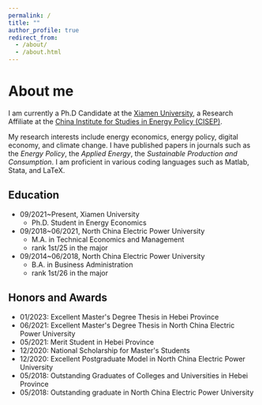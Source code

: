 ```yaml
---
permalink: /
title: ""
author_profile: true
redirect_from: 
  - /about/
  - /about.html
---
```



About me
======
I am currently a Ph.D Candidate at the [Xiamen University](https://www.xmu.edu.cn), a Research Affiliate at the [China Institute for Studies in Energy Policy (CISEP)](https://cicep.xmu.edu.cn/). 

My research interests include energy economics, energy policy, digital economy, and climate change. I have published papers in journals such as the *Energy Policy*, the *Applied Energy*, the *Sustainable Production and Consumption*.  I am proficient in various coding languages such as Matlab, Stata, and LaTeX. 

Education
------
- 09/2021~Present, Xiamen University
  - Ph.D. Student in Energy Economics
- 09/2018~06/2021, North China Electric Power University
  - M.A. in Technical Economics and Management
  - rank 1st/25 in the major
- 09/2014~06/2018, North China Electric Power University
  - B.A. in Business Administration
  - rank 1st/26 in the major

Honors and Awards
------
- 01/2023: Excellent Master's Degree Thesis in Hebei Province
- 06/2021: Excellent Master's Degree Thesis in North China Electric Power University
- 05/2021: Merit Student in Hebei Province
- 12/2020: National Scholarship for Master's Students
- 12/2020: Excellent Postgraduate Model in North China Electric Power University
- 05/2018: Outstanding Graduates of Colleges and Universities in Hebei Province
- 05/2018: Outstanding graduate in North China Electric Power University


